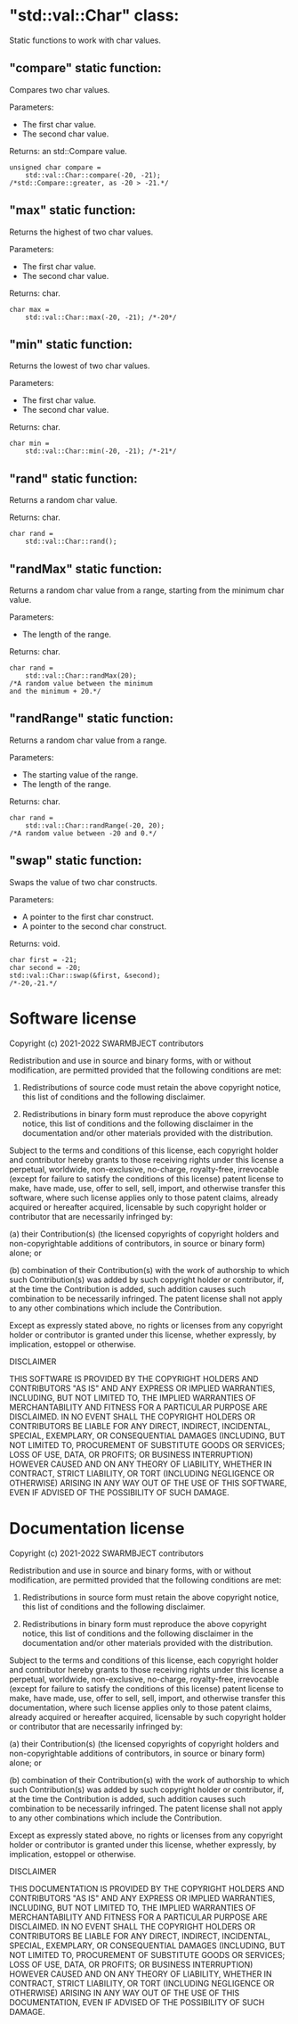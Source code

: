 # "std::val::Char" class:

Static functions to work with char values.

## "compare" static function:

Compares two char values.

Parameters:
* The first char value.
* The second char value.

Returns: an std::Compare value.

```
unsigned char compare = 
	std::val::Char::compare(-20, -21);
/*std::Compare::greater, as -20 > -21.*/
```

## "max" static function:

Returns the highest of two char values.

Parameters:
* The first char value.
* The second char value.

Returns: char.

```
char max =
	std::val::Char::max(-20, -21); /*-20*/
```

## "min" static function:

Returns the lowest of two char values.

Parameters:
* The first char value.
* The second char value.

Returns: char.

```
char min =
	std::val::Char::min(-20, -21); /*-21*/
```

## "rand" static function:

Returns a random char value.

Returns: char.

```
char rand =
	std::val::Char::rand();
```
	
## "randMax" static function:

Returns a random char value from a range,
starting from the minimum char value.

Parameters:
* The length of the range.

Returns: char.

```
char rand =
	std::val::Char::randMax(20);
/*A random value between the minimum 
and the minimum + 20.*/
```

## "randRange" static function:

Returns a random char value from a range.

Parameters:
* The starting value of the range.
* The length of the range.

Returns: char.

```
char rand =
	std::val::Char::randRange(-20, 20);
/*A random value between -20 and 0.*/
```

## "swap" static function:

Swaps the value of two char constructs.

Parameters:
* A pointer to the first char construct.
* A pointer to the second char construct.

Returns: void.

```
char first = -21;
char second = -20;
std::val::Char::swap(&first, &second);
/*-20,-21.*/
```

# Software license

Copyright (c) 2021-2022 SWARMBJECT contributors

Redistribution and use in source and binary forms,
with or without modification, are permitted
provided that the following conditions are met:

1. Redistributions of source code must
retain the above copyright notice, this list
of conditions and the following disclaimer.

2. Redistributions in binary form must
reproduce the above copyright notice,
this list of conditions and the following 
disclaimer in the documentation and/or other 
materials provided with the distribution.

Subject to the terms and conditions of this
license, each copyright holder and contributor
hereby grants to those receiving rights under this
license a perpetual, worldwide, non-exclusive,
no-charge, royalty-free, irrevocable (except for
failure to satisfy the conditions of this license)
patent license to make, have made, use, offer to
sell, sell, import, and otherwise transfer this
software, where such license applies only to
those patent claims, already acquired or hereafter
acquired, licensable by such copyright holder or
contributor that are necessarily infringed by:

(a) their Contribution(s) (the licensed
copyrights of copyright holders and
non-copyrightable additions of contributors,
in source or binary form) alone; or

(b) combination of their Contribution(s)
with the work of authorship to which such
Contribution(s) was added by such copyright
holder or contributor, if, at the time the
Contribution is added, such addition causes
such combination to be necessarily infringed.
The patent license shall not apply to any other
combinations which include the Contribution.

Except as expressly stated above, no rights or
licenses from any copyright holder or contributor
is granted under this license, whether expressly,
by implication, estoppel or otherwise.

DISCLAIMER

THIS SOFTWARE IS PROVIDED BY THE COPYRIGHT HOLDERS
AND CONTRIBUTORS "AS IS" AND ANY EXPRESS OR
IMPLIED WARRANTIES, INCLUDING, BUT NOT LIMITED TO,
THE IMPLIED WARRANTIES OF MERCHANTABILITY AND
FITNESS FOR A PARTICULAR PURPOSE ARE DISCLAIMED.
IN NO EVENT SHALL THE COPYRIGHT HOLDERS OR
CONTRIBUTORS BE LIABLE FOR ANY DIRECT, INDIRECT,
INCIDENTAL, SPECIAL, EXEMPLARY, OR CONSEQUENTIAL
DAMAGES (INCLUDING, BUT NOT LIMITED TO,
PROCUREMENT OF SUBSTITUTE GOODS OR SERVICES;
LOSS OF USE, DATA, OR PROFITS; OR BUSINESS
INTERRUPTION) HOWEVER CAUSED AND ON ANY THEORY OF
LIABILITY, WHETHER IN CONTRACT, STRICT LIABILITY,
OR TORT (INCLUDING NEGLIGENCE OR OTHERWISE)
ARISING IN ANY WAY OUT OF THE USE OF THIS
SOFTWARE, EVEN IF ADVISED OF THE POSSIBILITY OF
SUCH DAMAGE.

# Documentation license

Copyright (c) 2021-2022 SWARMBJECT contributors

Redistribution and use in source and binary forms,
with or without modification, are permitted
provided that the following conditions are met:

1. Redistributions in source form must
retain the above copyright notice, this list
of conditions and the following disclaimer.

2. Redistributions in binary form must
reproduce the above copyright notice,
this list of conditions and the following 
disclaimer in the documentation and/or other 
materials provided with the distribution.

Subject to the terms and conditions of this
license, each copyright holder and contributor
hereby grants to those receiving rights under this
license a perpetual, worldwide, non-exclusive,
no-charge, royalty-free, irrevocable (except for
failure to satisfy the conditions of this license)
patent license to make, have made, use, offer to
sell, sell, import, and otherwise transfer this
documentation, where such license applies only to
those patent claims, already acquired or hereafter
acquired, licensable by such copyright holder or
contributor that are necessarily infringed by:

(a) their Contribution(s) (the licensed
copyrights of copyright holders and
non-copyrightable additions of contributors,
in source or binary form) alone; or

(b) combination of their Contribution(s)
with the work of authorship to which such
Contribution(s) was added by such copyright
holder or contributor, if, at the time the
Contribution is added, such addition causes
such combination to be necessarily infringed.
The patent license shall not apply to any other
combinations which include the Contribution.

Except as expressly stated above, no rights or
licenses from any copyright holder or contributor
is granted under this license, whether expressly,
by implication, estoppel or otherwise.

DISCLAIMER

THIS DOCUMENTATION IS PROVIDED BY THE COPYRIGHT HOLDERS
AND CONTRIBUTORS "AS IS" AND ANY EXPRESS OR
IMPLIED WARRANTIES, INCLUDING, BUT NOT LIMITED TO,
THE IMPLIED WARRANTIES OF MERCHANTABILITY AND
FITNESS FOR A PARTICULAR PURPOSE ARE DISCLAIMED.
IN NO EVENT SHALL THE COPYRIGHT HOLDERS OR
CONTRIBUTORS BE LIABLE FOR ANY DIRECT, INDIRECT,
INCIDENTAL, SPECIAL, EXEMPLARY, OR CONSEQUENTIAL
DAMAGES (INCLUDING, BUT NOT LIMITED TO,
PROCUREMENT OF SUBSTITUTE GOODS OR SERVICES;
LOSS OF USE, DATA, OR PROFITS; OR BUSINESS
INTERRUPTION) HOWEVER CAUSED AND ON ANY THEORY OF
LIABILITY, WHETHER IN CONTRACT, STRICT LIABILITY,
OR TORT (INCLUDING NEGLIGENCE OR OTHERWISE)
ARISING IN ANY WAY OUT OF THE USE OF THIS
DOCUMENTATION, EVEN IF ADVISED OF THE POSSIBILITY OF
SUCH DAMAGE.